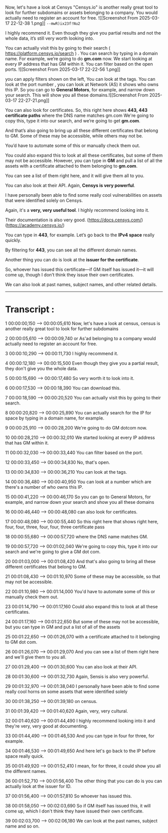 
Now, let's have a look at Censys "Censys.io" is another really great tool to look for further subdomains or assets belonging to a company. You would actually need to register an account for free.
![[Screenshot From 2025-03-17 22-12-38 1.png]]
`--mwR)ix23f!Nu2`

I highly recommend it. Even though they give you partial results and not the whole data, it’s still very worth looking into.

 You can actually visit this by going to their search ( https://platform.censys.io/search ) . You can search  by typing in a domain name.
For example, we’re going to do **gm.com** now. We start looking at every IP address that has GM within it. You can filter based on the open ports.
![[Screenshot From 2025-03-17 22-22-56 1.png]]

you can apply filters shown on the left, You can look at the tags. You can look at the port number , you can look at Network (AS) it shows who owns this IP. 
 So you can go to **General Motors**, for example, and narrow down your search. This will show you all these domains.![[Screenshot From 2025-03-17 22-27-21.png]]

You can also look for certificates. So, this right here shows **443, 443 certificate paths** where the DNS name matches gm.com
We're going to copy this, type it into our search, and we’re going to get **gm.com**.

And that’s also going to bring up all these different certificates that belong to GM. Some of these may be accessible, while others may not be.

You’d have to automate some of this or manually check them out.

You could also expand this to look at all these certificates, but some of them may not be accessible. However, you can type in **GM** and pull a list of all the assets with a certificate attached to them belonging to **gm.com**.

You can see a list of them right here, and it will give them all to you.

You can also look at their API. Again, **Censys is very powerful**.

I have personally been able to find some really cool vulnerabilities on assets that were identified solely on Censys.

Again, it's a **very, very useful tool**. I highly recommend looking into it.

Their documentation is also very good. (https://docs.censys.com/) (https://academy.censys.io/)

You can type in **443**, for example. Let’s go back to the **IPv4 space** really quickly.

By filtering for **443**, you can see all the different domain names.

Another thing you can do is look at the **issuer for the certificate**.

So, whoever has issued this certificate—if GM itself has issued it—it will come up, though I don’t think they issue their own certificates.

We can also look at past names, subject names, and other related details.






---
# Transcript :

1
00:00:00,150 --> 00:00:05,610
Now, let's have a look at census, census is another really great tool to look for further subdomains

2
00:00:05,610 --> 00:00:09,740
or As'ad belonging to a company would actually need to register an account for free.

3
00:00:10,290 --> 00:00:11,730
I highly recommend it.

4
00:00:12,180 --> 00:00:15,500
Even though they give you a partial result, they don't give you the whole data.

5
00:00:15,690 --> 00:00:17,480
So very worth it to look into it.

6
00:00:17,530 --> 00:00:18,390
You can download this.

7
00:00:18,590 --> 00:00:20,520
You can actually visit this by going to their search.

8
00:00:20,820 --> 00:00:25,890
You can actually search for the IP for space by typing in a domain name, for example.

9
00:00:25,910 --> 00:00:28,200
We're going to do GM dotcom now.

10
00:00:28,210 --> 00:00:32,010
We started looking at every IP address that has GM within it.

11
00:00:32,030 --> 00:00:33,440
You can filter based on the port.

12
00:00:33,450 --> 00:00:34,830
No, that's open.

13
00:00:34,830 --> 00:00:36,210
You can look at the tags.

14
00:00:36,480 --> 00:00:40,950
You can look at a number which are there's a number of who owns this IP.

15
00:00:41,220 --> 00:00:46,170
So you can go to General Motors, for example, and narrow down your search and show you all these domains

16
00:00:46,440 --> 00:00:48,080
can also look for certificates.

17
00:00:48,080 --> 00:00:55,440
So this right here that shows right here, four, four, three, four, four, three certificate pass

18
00:00:55,680 --> 00:00:57,720
where the DNS name matches GM.

19
00:00:57,720 --> 00:01:02,040
We're going to copy this, type it into our search and we're going to give a GM dot com.

20
00:01:03,000 --> 00:01:08,420
And that's also going to bring all these different certificates that belong to GM.

21
00:01:08,430 --> 00:01:10,970
Some of these may be accessible, so that may not be accessible.

22
00:01:10,980 --> 00:01:14,000
You'd have to automate some of this or manually check them out.

23
00:01:14,790 --> 00:01:17,160
Could also expand this to look at all these certificates.

24
00:01:17,160 --> 00:01:22,650
But some of these may not be accessible, but you can type in GM and put a list of all of the assets

25
00:01:22,650 --> 00:01:26,070
with a certificate attached to it belonging to GM dot com.

26
00:01:26,070 --> 00:01:29,070
And you can see a list of them right here and we'll give them to you all.

27
00:01:29,400 --> 00:01:30,600
You can also look at their API.

28
00:01:30,600 --> 00:01:32,730
Again, Sensis is also very powerful.

29
00:01:32,970 --> 00:01:38,040
I personally have been able to find some really cool horns on some assets that were identified solely

30
00:01:38,250 --> 00:01:39,180
on census.

31
00:01:39,420 --> 00:01:40,620
Again, very, very cultural.

32
00:01:40,620 --> 00:01:44,490
I highly recommend looking into it and they're very, very good at documenting.

33
00:01:44,490 --> 00:01:46,530
And you can type in four for three, for example.

34
00:01:46,530 --> 00:01:49,650
And here let's go back to the IP before space really quick.

35
00:01:49,920 --> 00:01:52,410
I mean, for for three, it could show you all the different names.

36
00:01:52,710 --> 00:01:56,400
The other thing that you can do is you can actually look at the issuer for ID.

37
00:01:56,400 --> 00:01:57,810
So whoever has issued this.

38
00:01:58,050 --> 00:02:03,690
So if GM itself has issued this, it will come up, which I don't think they have issued their own certificate.

39
00:02:03,700 --> 00:02:06,180
We can look at the past names, subject name and so on.